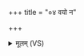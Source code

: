 +++
title = "०४ वयो न"

+++
<details><summary>मूलम् (VS)</summary>

वयो॒ न वृ॒क्षं सु॑पला॒शमास॑द॒न्त्सोमा॑स॒ इन्द्रं॑ म॒न्दिन॑श्चमू॒षदः॑।  
प्रैषा॒मनी॑कं॒ शव॑सा॒ दवि॑द्युतद्वि॒दत्स्व१॒॑र्मन॑वे॒ ज्योति॒रार्य॑म् ॥
</details>